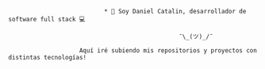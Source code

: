                                * 👋 Soy Daniel Catalin, desarrollador de software full stack 💻

                                                    ¯\_(ツ)_/¯

                        Aquí iré subiendo mis repositorios y proyectos con distintas tecnologías!
